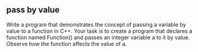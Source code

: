 ## pass by value

Write a program that demonstrates the concept of passing a variable by value to a function in C++. Your task is to create a program that declares a function named Function() and passes an integer variable a to it by value. Observe how the function affects the value of a.

